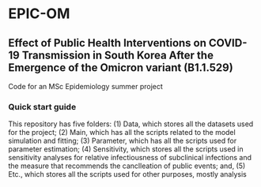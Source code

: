 # EPIC-OM
## Effect of Public Health Interventions on COVID-19 Transmission in South Korea After the Emergence of the Omicron variant (B1.1.529)

Code for an MSc Epidemiology summer project

### Quick start guide

This repository has five folders: 
(1) Data, which stores all the datasets used for the project; 
(2) Main, which has all the scripts related to the model simulation and fitting; 
(3) Parameter, which has all the scripts used for parameter estimation;
(4) Sensitivity, which stores all the scripts used in sensitivity analyses for relative infectiousness of subclinical infections and the measure that recommends the canclleation of public events; and,
(5) Etc., which stores all the scripts used for other purposes, mostly analysis
